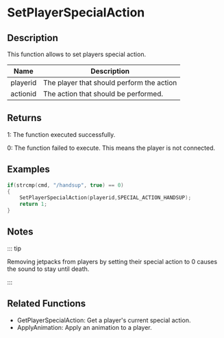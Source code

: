 # SetPlayerSpecialAction

## Description

This function allows to set players special action.

| Name     | Description                               |
| -------- | ----------------------------------------- |
| playerid | The player that should perform the action |
| actionid | The action that should be performed.      |

## Returns

1: The function executed successfully.

0: The function failed to execute. This means the player is not connected.

## Examples

```c
if(strcmp(cmd, "/handsup", true) == 0)
{
    SetPlayerSpecialAction(playerid,SPECIAL_ACTION_HANDSUP);
    return 1;
}
```

## Notes

::: tip

Removing jetpacks from players by setting their special action to 0 causes the sound to stay until death.

:::

## Related Functions

- GetPlayerSpecialAction: Get a player's current special action.
- ApplyAnimation: Apply an animation to a player.
